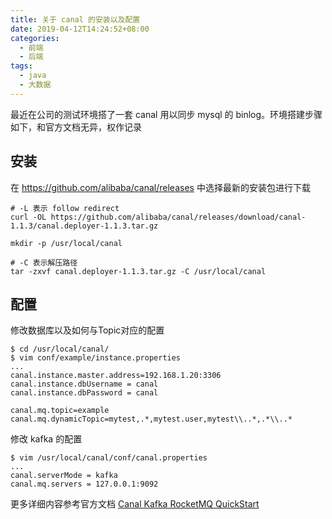 ```yaml
---
title: 关于 canal 的安装以及配置
date: 2019-04-12T14:24:52+08:00
categories:
  - 前端
  - 后端
tags:
  - java
  - 大数据
---
```


最近在公司的测试环境搭了一套 canal 用以同步 mysql 的 binlog。环境搭建步骤如下，和官方文档无异，权作记录

<!--more-->

## 安装

在 <https://github.com/alibaba/canal/releases> 中选择最新的安装包进行下载

```shell
# -L 表示 follow redirect
curl -OL https://github.com/alibaba/canal/releases/download/canal-1.1.3/canal.deployer-1.1.3.tar.gz

mkdir -p /usr/local/canal

# -C 表示解压路径
tar -zxvf canal.deployer-1.1.3.tar.gz -C /usr/local/canal
```

## 配置

修改数据库以及如何与Topic对应的配置

```shell
$ cd /usr/local/canal/
$ vim conf/example/instance.properties
...
canal.instance.master.address=192.168.1.20:3306
canal.instance.dbUsername = canal
canal.instance.dbPassword = canal

canal.mq.topic=example
canal.mq.dynamicTopic=mytest,.*,mytest.user,mytest\\..*,.*\\..*
```

修改 kafka 的配置

```shell
$ vim /usr/local/canal/conf/canal.properties
...
canal.serverMode = kafka
canal.mq.servers = 127.0.0.1:9092
```

更多详细内容参考官方文档 [Canal Kafka RocketMQ QuickStart](https://github.com/alibaba/canal/wiki/Canal-Kafka-RocketMQ-QuickStart)
